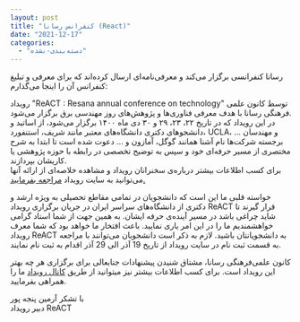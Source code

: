 ```yaml
---
layout: post
title: "کنفرانس رسانا (React)"
date: "2021-12-17"
categories: 
  - "دسته‌بندی-نشده"
---
```


رسانا کنفرانسی برگزار می‌کند و معرفی‌نامه‌ای ارسال کرده‌اند که برای معرفی و تبلیغ کنفرانس آن را اینجا می‌گذارم:

رویداد "ReACT : Resana annual conference on technology" توسط کانون علمی فرهنگی رسانا با هدف معرفی فناوری‌ها و پژوهش‌های روز مهندسی برق برگزار می‌شود.  
در این رویداد که در تاریخ ۲۲، ۲۳، ۲۹ و ۳۰ دی ماه ۱۴۰۰ برگزار می‌شود، از اساتید و دانشجوهای دکتری دانشگاه‌های معتبر مانند شریف، استنفورد، UCLA، ... و مهندسان برجسته شرکت‌ها نام آشنا همانند گوگل، آمازون و ... دعوت شده است تا ابتدا به شرح مختصری از مسیر حرفه‌ای خود و سپس به توضیح تخصصی در رابطه با حوزه پژوهشی یا کاریشان بپردازند.  
برای کسب اطلاعات بیشتر درباره‌ی سخنرانان رویداد و مشاهده خلاصه‌ای از ارائه آنها می‌توانید به سایت رویداد [مراجعه بفرمایید.](https://react.ee.sharif.edu/)

خواسته قلبی ما این است که دانشجویان در تمامی مقاطع تحصیلی به ویژه ارشد و دکتری از دانشگاه‌های سراسر ایران در جریان برگزاری رویداد ReACT قرار گیرند تا شاید چراغی باشد در مسیر آینده‌ی حرفه ایشان. به همین جهت از شما استاد گرامی خواهشمندیم ما را در این امر یاری نمایید. باعث افتخار ما خواهد بود که شما معرف رویداد ReACT به دانشجویانتان باشید. لازم به ذکر است دانشجویان می‌توانند با مراجعه به قسمت ثبت نام در سایت رویداد از تاریخ 19 آذر الی 29 آذر اقدام به ثبت نام نمایند.

کانون علمی‌فرهنگی رسانا، مشتاق شنیدن پیشنهادات جنابعالی برای برگزاری هر چه بهتر این رویداد است. برای کسب اطلاعات بیشتر نیز میتوانید از طریق [کانال رویداد](https://t.me/ReACT2021) ما را همراهی بفرمایید.

با تشکر آرمین پنجه پور  
دبیر رویداد ReACT
